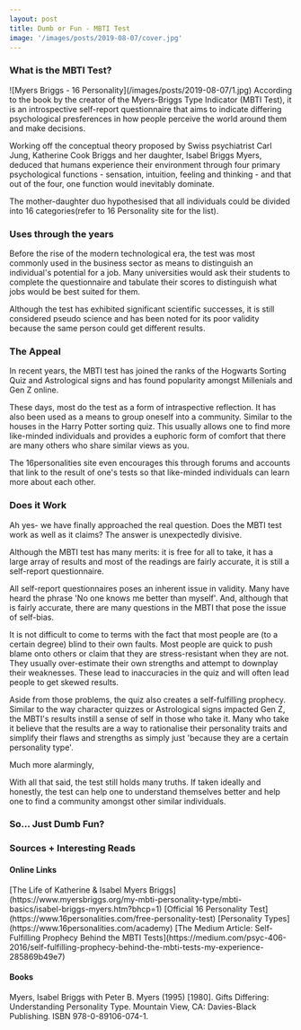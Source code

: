 ```yaml
---
layout: post
title: Dumb or Fun - MBTI Test
image: '/images/posts/2019-08-07/cover.jpg'
---
```


<h3>What is the MBTI Test?</h3>
![Myers Briggs - 16 Personality](/images/posts/2019-08-07/1.jpg)
According to the book by the creator of the Myers-Briggs Type Indicator (MBTI Test), it is an introspective self-report questionnaire that aims to indicate differing psychological presferences in how people perceive the world around them and make decisions.

Working off the conceptual theory proposed by Swiss psychiatrist Carl Jung, Katherine Cook Briggs and her daughter, Isabel Briggs Myers, deduced that humans experience their environment through four primary psychological functions - sensation, intuition, feeling and thinking - and that out of the four, one function would inevitably dominate.

The mother-daughter duo hypothesised that all individuals could be divided into 16 categories(refer to 16 Personality site for the list).  

<h3>Uses through the years</h3>
Before the rise of the modern technological era, the test was most commonly used in the business sector as means to distinguish an individual's potential for a job. Many universities would ask their students to complete the questionnaire and tabulate their scores to distinguish what jobs would be best suited for them.

Although the test has exhibited significant scientific successes, it is still considered pseudo science and has been noted for its poor validity because the same person could get different results.

<h3>The Appeal</h3>
In recent years, the MBTI test has joined the ranks of the Hogwarts Sorting Quiz and Astrological signs and has found popularity amongst Millenials and Gen Z online.

These days, most do the test as a form of intraspective reflection. It has also been used as a means to group oneself into a community. Similar to the houses in the Harry Potter sorting quiz. This usually allows one to find more like-minded individuals and provides a euphoric form of comfort that there are many others who share similar views as you.

The 16personalities site even encourages this through forums and accounts that link to the result of one's tests so that like-minded individuals can learn more about each other.

<h3>Does it Work</h3>
Ah yes- we have finally approached the real question. Does the MBTI test work as well as it claims? The answer is unexpectedly divisive.

Although the MBTI test has many merits: it is free for all to take, it has a large array of results and most of the readings are fairly accurate, it is still a self-report questionnaire.

All self-report questionnaires poses an inherent issue in validity. Many have heard the phrase 'No one knows me better than myself'. And, although that is fairly accurate, there are many questions in the MBTI that pose the issue of self-bias.

It is not difficult to come to terms with the fact that most people are (to a certain degree) blind to their own faults. Most people are quick to push blame onto others or claim that they are stress-resistant when they are not. They usually over-estimate their own strengths and attempt to downplay their weaknesses. These lead to inaccuracies in the quiz and will often lead people to get skewed results.

Aside from those problems, the quiz also creates a self-fulfilling prophecy. Similar to the way character quizzes or Astrological signs impacted Gen Z, the MBTI's results instill a sense of self in those who take it. Many who take it believe that the results are a way to rationalise their personality traits and simplify their flaws and strengths as simply just 'because they are a certain personality type'.

Much more alarmingly,

With all that said, the test still holds many truths. If taken ideally and honestly, the test can help one to understand themselves better and help one to find a community amongst other similar individuals.

<h3>So... Just Dumb Fun?</h3>


<h3>Sources + Interesting Reads</h3>
<h4>Online Links</h4>
[The Life of Katherine & Isabel Myers Briggs](https://www.myersbriggs.org/my-mbti-personality-type/mbti-basics/isabel-briggs-myers.htm?bhcp=1)
[Official 16 Personality Test](https://www.16personalities.com/free-personality-test)
[Personality Types](https://www.16personalities.com/academy)
[The Medium Article: Self-Fulfilling Prophecy Behind the MBTI Tests](https://medium.com/psyc-406-2016/self-fulfilling-prophecy-behind-the-mbti-tests-my-experience-285869b49e7)

<h4>Books</h4>
Myers, Isabel Briggs with Peter B. Myers (1995) [1980]. Gifts Differing: Understanding Personality Type. Mountain View, CA: Davies-Black Publishing. ISBN 978-0-89106-074-1.
